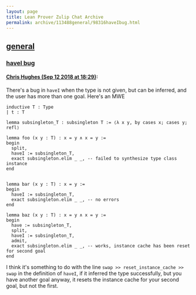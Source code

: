 ```yaml
---
layout: page
title: Lean Prover Zulip Chat Archive 
permalink: archive/113488general/98316haveIbug.html
---
```


## [general](index.html)
### [haveI bug](98316haveIbug.html)

#### [Chris Hughes (Sep 12 2018 at 18:29)](https://leanprover.zulipchat.com/#narrow/stream/113488-general/topic/haveI%20bug/near/133810460):
There's a bug in `haveI` when the type is not given, but can be inferred, and the user has more than one goal.
Here's an MWE
```lean
inductive T : Type
| t : T

lemma subsingleton_T : subsingleton T := ⟨λ x y, by cases x; cases y; refl⟩

lemma foo (x y : T) : x = y ∧ x = y :=
begin
  split,
  haveI := subsingleton_T,
  exact subsingleton.elim _ _, -- failed to synthesize type class instance
end


lemma bar (x y : T) : x = y :=
begin
  haveI := subsingleton_T,
  exact subsingleton.elim _ _, -- no errors
end

lemma baz (x y : T) : x = y ∧ x = y :=
begin
  have := subsingleton_T,
  split,
  haveI := subsingleton_T,
  admit,
  exact subsingleton.elim _ _, -- works, instance cache has been reset for second goal
end
```
I think it's something to do with the line `swap >> reset_instance_cache >> swap` in the definition of `haveI`, if it inferred the type successfully, but you have another goal anyway, it resets the instance cache for your second goal, but not the first.

